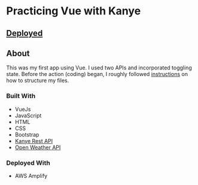 # Practicing Vue with Kanye

## [Deployed](https://main.d2jdg0az0y2c2v.amplifyapp.com/)

## About

This was my first app using Vue. I used two APIs and incorporated toggling state. Before the action (coding) began, I roughly followed [instructions](https://itnext.io/how-to-structure-my-vue-js-project-e4468db005ac) on how to structure my files.

### Built With
* VueJs
* JavaScript
* HTML
* CSS
* Bootstrap
* [Kanye Rest API](https://kanye.rest/?ref=apitemple)
* [Open Weather API](https://openweathermap.org/current)

### Deployed With 

* AWS Amplify